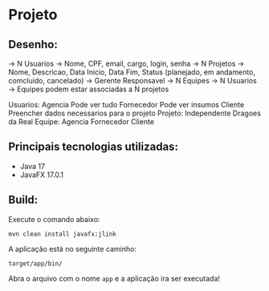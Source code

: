 # Projeto

## Desenho:
-> N Usuarios
-> Nome, CPF, email, cargo, login, senha
-> N Projetos
-> Nome, Descricao, Data Inicio, Data Fim, Status (planejado, em andamento, comcluido, cancelado)
-> Gerente Responsavel
-> N Equipes
-> N Usuarios
-> Equipes podem estar associadas a N projetos

Usuarios:
Agencia
Pode ver tudo
Fornecedor
Pode ver insumos
Cliente
Preencher dados necessarios para o projeto
Projeto:
Independente
Dragoes da Real
Equipe:
Agencia
Fornecedor
Cliente

## Principais tecnologias utilizadas:
- Java 17
- JavaFX 17.0.1

## Build:

Execute o comando abaixo:

```shell
mvn clean install javafx:jlink
```

A aplicação está no seguinte caminho:
```
target/app/bin/
```

Abra o arquivo com o nome ```app``` e a aplicação ira ser executada!